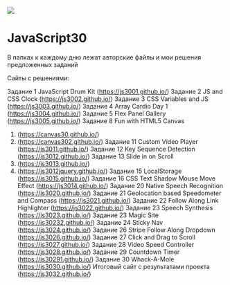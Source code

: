 ﻿![](https://javascript30.com/images/JS3-social-share.png)

# JavaScript30




В папках к каждому дню лежат авторские файлы и мои решения предложенных заданий

Сайты с решениями:

Задание 1 JavaScript Drum Kit (https://js3001.github.io/)
Задание 2 JS and CSS Clock (https://js3002.github.io/)
Задание 3 CSS Variables and JS (https://js3003.github.io/)
Задание 4 Array Cardio Day 1 (https://js3004.github.io/)
Задание 5 Flex Panel Gallery (https://js3005.github.io/)
Задание 8 Fun with HTML5 Canvas
1) (https://canvas30.github.io/)
2) (https://canvas302.github.io/)
Задание 11 Custom Video Player (https://js3011.github.io/)
Задание 12 Key Sequence Detection (https://js3012.github.io/)
Задание 13 Slide in on Scroll 
1) (https://js3013.github.io/)
2) (https://js3012jquery.github.io/)
Задание 15 LocalStorage (https://js3015.github.io/)
Задание 16 CSS Text Shadow Mouse Move Effect (https://js3014.github.io/)
Задание 20 Native Speech Recognition (https://js3020.github.io/)
Задание 21 Geolocation based Speedometer and Compass (https://js3021.github.io/)
Задание 22 Follow Along Link Highlighter (https://js3022.github.io/)
Задание 23 Speech Synthesis (https://js3023.github.io/)
Задание 23 Magic Site (https://js30232.github.io/)
Задание 24 Sticky Nav (https://js3024.github.io/)
Задание 26 Stripe Follow Along Dropdown (https://js3026.github.io/)
Задание 27 Click and Drag to Scroll (https://js3027.github.io/)
Задание 28 Video Speed Controller (https://js3028.github.io/)
Задание 29 Countdown Timer (https://js30291.github.io/)
Задание 30 Whack-A-Mole (https://js3030.github.io/)
Итоговый сайт с результатами проекта (https://js3032.github.io/)